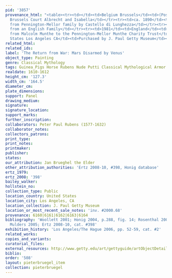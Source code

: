 ```yaml
---
pid: '3857'
provenance_html: "<table><tr><td></td><td>Belgium Brussels</td><td>(Possibly) from
  Brussels Court Albrecht and Isabella</td></tr><tr><td>ca. 1890</td><td>England London</td><td>Acquired
  from Pennington-Mellor family by Castello di Lunghezza</td></tr><tr><td>1911</td><td>England</td><td>Taken
  from an English Family</td></tr><tr><td>1981</td><td>England</td><td>Transferred
  from Malcolm Munthe to the Pennington-Mellor Munthe Charity Trust</td></tr><tr><td>2000</td><td>United
  States Los Angeles CA</td><td>Purchased by J. Paul Getty Museum</td></tr></table>"
related_html:
related_ids:
label: 'The Return from War: Mars Disarmed by Venus'
object_type: Painting
genre: Classical Mythology
tags: Guinea_Pigs Horse Rubens Nude Putti Classical Mythological Armor Cannon Fruit
realdate: 1610-1612
height_cm: '127.3'
width_cm: '164.5'
diameter_cm:
plate_dimensions:
support: Panel
drawing_medium:
signature:
signature_location:
support_marks:
further_inscription:
collaborators: Peter Paul Rubens (1577-1632)
collaborator_notes:
collectors_patrons:
print_type:
print_notes:
printmaker:
publisher:
states:
our_attribution: Jan Brueghel the Elder
other_attribution_authorities: 'Ertz 2008-10, #398, Honig database'
ertz_1979:
ertz_2008: '398'
bailey_walker:
hollstein_no:
collection_type: Public
location_country: United States
location_city: Los Angeles, CA
location_collection: J. Paul Getty Museum
location_or_most_recent_sale_notes: 'inv. #2000.68'
provenance: 6160|6161|6162|6163|6164
bibliography: 'Woollett 2001; Honig 2004, p.288, fig. 14; Rosenthal 2005, 73-75; Van
  Mulders 2005; Ertz 2008-10, cat. #398'
exhibition_history: 'Los Angeles/The Hague 2006, pp. 52-59, cat. #2'
related_works:
copies_and_variants:
curatorial_files:
external_resources: http://www.getty.edu/art/gettyguide/artObjectDetails?artobj=140176
biblio:
order: '508'
layout: pieterbruegel_item
collection: pieterbruegel
---
```

